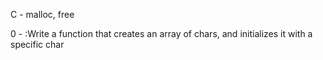 C - malloc, free

0 - :Write a function that creates an array of chars, and initializes it with a specific char
